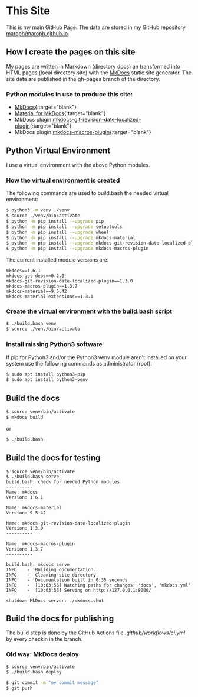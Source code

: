 # This Site
This is my main GitHub Page. The data are stored in my GitHub repository
[maroph/maroph.github.io](https://github.com/maroph/maroph.github.io).

## How I create the pages on this site
My pages are written in Markdown (directory docs) an transformed into HTML 
pages (local directory site) with the [MkDocs](https://www.mkdocs.org/)
static site generator. The site data are published in the gh-pages branch 
of the directory.

### Python modules in use to produce this site:

* [MkDocs]{:target="blank"}
* [Material for MkDocs]{:target="blank"}
* MkDocs plugin [mkdocs-git-revision-date-localized-plugin]{:target="blank"}
* MkDocs plugin [mkdocs-macros-plugin]{:target="blank"}

[MkDocs]: https://pypi.org/project/mkdocs/
[Material for MkDocs]: https://pypi.org/project/mkdocs-material/
[mkdocs-git-revision-date-localized-plugin]: https://pypi.org/project/mkdocs-git-revision-date-localized-plugin/
[mkdocs-macros-plugin]: https://pypi.org/project/mkdocs-macros-plugin/

## Python Virtual Environment
I use a virtual environment with the above Python modules.

### How the virtual environment is created
The following commands are used to build.bash the needed virtual environment:

```bash
$ python3 -m venv ./venv
$ source ./venv/bin/activate
$ python -m pip install --upgrade pip
$ python -m pip install --upgrade setuptools
$ python -m pip install --upgrade wheel
$ python -m pip install --upgrade mkdocs-material
$ python -m pip install --upgrade mkdocs-git-revision-date-localized-plugin
$ python -m pip install --upgrade mkdocs-macros-plugin
```

The current installed module versions are:

```
mkdocs==1.6.1
mkdocs-get-deps==0.2.0
mkdocs-git-revision-date-localized-plugin==1.3.0
mkdocs-macros-plugin==1.3.7
mkdocs-material==9.5.42
mkdocs-material-extensions==1.3.1
```

### Create the virtual environment with the build.bash script

```bash
$ ./build.bash venv
$ source ./venv/bin/activate
```

### Install missing Python3 software
If pip for Python3 and/or the Python3 venv module aren't installed on your system
use the following commands as administrator (root):

```bash
$ sudo apt install python3-pip
$ sudo apt install python3-venv
```

##  Build the docs

```bash
$ source venv/bin/activate
$ mkdocs build
```

or

```bash
$ ./build.bash
```

##  Build the docs for testing
```
$ source venv/bin/activate
$ ./build.bash serve
build.bash: check for needed Python modules
----------
Name: mkdocs
Version: 1.6.1

Name: mkdocs-material
Version: 9.5.42

Name: mkdocs-git-revision-date-localized-plugin
Version: 1.3.0
----------

Name: mkdocs-macros-plugin
Version: 1.3.7
----------

build.bash: mkdocs serve
INFO    -  Building documentation...
INFO    -  Cleaning site directory
INFO    -  Documentation built in 0.35 seconds
INFO    -  [10:03:56] Watching paths for changes: 'docs', 'mkdocs.yml'
INFO    -  [10:03:56] Serving on http://127.0.0.1:8000/

shutdown MkDocs server: ./mkdocs.shut
```


## Build the docs for publishing
The build step is done by the GitHub Actions 
file _.github/workflows/ci.yml_ by every checkin in
the branch.

### Old way: MkDocs deploy

```bash
$ source venv/bin/activate
$ ./build.bash deploy
```

```bash
$ git commit -m "my commit message"
$ git push
```
